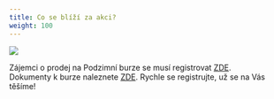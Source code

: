 ```yaml
---
title: Co se blíží za akci?
weight: 100
---
```

![](/images/uploads/burza_podzim_2018-1-.jpg)

Zájemci o prodej na Podzimní burze se musí registrovat [ZDE](https://docs.google.com/forms/d/e/1FAIpQLScep3NZhLZkcVRkI7Pb2lQUvstCGUpVtsbgPDGjvuSlUkXdjA/viewform).\
Dokumenty k burze naleznete [ZDE](https://www.vigvam-db.cz/o-nas/dokumenty/). Rychle se registrujte, už se na Vás těšíme!
